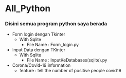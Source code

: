 # All_Python
### Disini semua program python saya berada
* Form login dengan Tkinter 
 	* With Sqlite
 		* File Name : Form_login.py
* Input Data dengan TKinter
 	* With Sqlite
 		* File Name : InputKeDatabases(sqlite).py
* Corona/Covid-19 information
 	* feature : tell the number of positive people covid19
